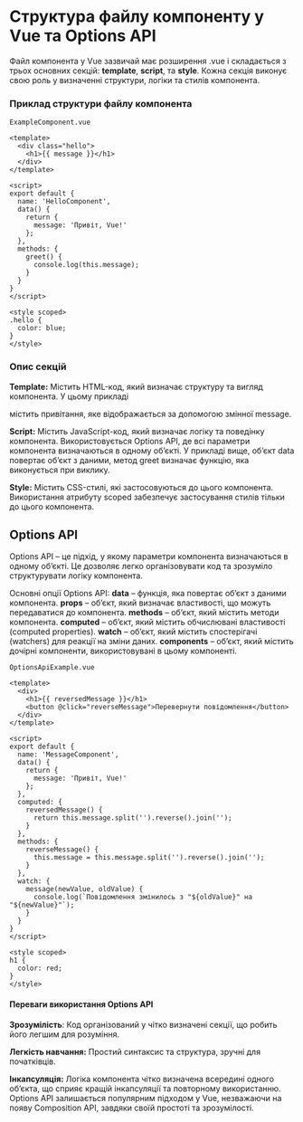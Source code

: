 
# Структура файлу компоненту у Vue та Options API

Файл компонента у Vue зазвичай має розширення .vue і складається з трьох основних 
секцій: **template**, **script**, та **style**. Кожна секція виконує свою роль у визначенні 
структури, логіки та стилів компонента.

### Приклад структури файлу компонента

```ExampleComponent.vue```

```
<template>
  <div class="hello">
    <h1>{{ message }}</h1>
  </div>
</template>

<script>
export default {
  name: 'HelloComponent',
  data() {
    return {
      message: 'Привіт, Vue!'
    };
  },
  methods: {
    greet() {
      console.log(this.message);
    }
  }
}
</script>

<style scoped>
.hello {
  color: blue;
}
</style>

```

### Опис секцій

**Template:**
Містить HTML-код, який визначає структуру та вигляд компонента.
У цьому прикладі <div class="hello"> містить привітання, яке відображається за
допомогою змінної message.

**Script:**
Містить JavaScript-код, який визначає логіку та поведінку компонента.
Використовується Options API, де всі параметри компонента визначаються в одному об’єкті.
У прикладі вище, об’єкт data повертає об’єкт з даними, метод greet визначає функцію,
яка виконується при виклику.


**Style:**
Містить CSS-стилі, які застосовуються до цього компонента.
Використання атрибуту scoped забезпечує застосування стилів тільки до цього
компонента.

## Options API

Options API – це підхід, у якому параметри компонента визначаються в одному
об’єкті. Це дозволяє легко організовувати код та зрозуміло структурувати логіку
компонента.

Основні опції Options API:
**data** – функція, яка повертає об’єкт з даними компонента.
**props** – об’єкт, який визначає властивості, що можуть передаватися до компонента.
**methods** – об’єкт, який містить методи компонента.
**computed** – об’єкт, який містить обчислювані властивості (computed properties).
**watch** – об’єкт, який містить спостерігачі (watchers) для реакції на зміни даних.
**components** – об’єкт, який містить дочірні компоненти, використовувані в цьому компоненті.

```
OptionsApiExample.vue

<template>
  <div>
    <h1>{{ reversedMessage }}</h1>
    <button @click="reverseMessage">Перевернути повідомлення</button>
  </div>
</template>

<script>
export default {
  name: 'MessageComponent',
  data() {
    return {
      message: 'Привіт, Vue!'
    };
  },
  computed: {
    reversedMessage() {
      return this.message.split('').reverse().join('');
    }
  },
  methods: {
    reverseMessage() {
      this.message = this.message.split('').reverse().join('');
    }
  },
  watch: {
    message(newValue, oldValue) {
      console.log(`Повідомлення змінилось з "${oldValue}" на "${newValue}"`);
    }
  }
}
</script>

<style scoped>
h1 {
  color: red;
}
</style>

```

#### Переваги використання Options API

**Зрозумілість**: 
Код організований у чітко визначені секції, що робить його легшим для розуміння.

**Легкість навчання:**
Простий синтаксис та структура, зручні для початківців.

**Інкапсуляція:** 
Логіка компонента чітко визначена всередині одного об’єкта, що сприяє кращій
інкапсуляції та повторному використанню. Options API залишається популярним
підходом у Vue, незважаючи на появу Composition API, завдяки своїй простоті та
зрозумілості.
